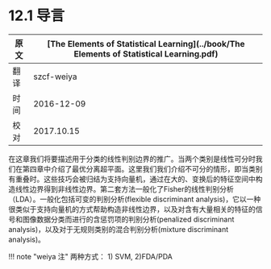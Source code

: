 # 12.1 导言

| 原文   | [The Elements of Statistical Learning](../book/The Elements of Statistical Learning.pdf) |
| ---- | ---------------------------------------- |
| 翻译   | szcf-weiya                               |
| 时间   | 2016-12-09                               |
|校对|2017.10.15 |

在这章我们将要描述用于分类的线性判别边界的推广。当两个类别是线性可分时我们在第四章中介绍了最优分离超平面。这里我们我们介绍不可分的情形，即当类别有重叠时。这些技巧会被归结为支持向量机，通过在大的、变换后的特征空间中构造线性边界得到非线性边界。第二套方法一般化了Fisher的线性判别分析（LDA）。一般化包括可变的判别分析(flexible discriminant analysis)，它以一种很类似于支持向量机的方式帮助构造非线性边界，以及对含有大量相关的特征的信号和图像数据分类而进行的含惩罚项的判别分析(penalized discriminant analysis)，以及对于无规则类别的混合判别分析(mixture discriminant analysis)。


!!! note "weiya 注"
	两种方式： 1) SVM, 2)FDA/PDA
